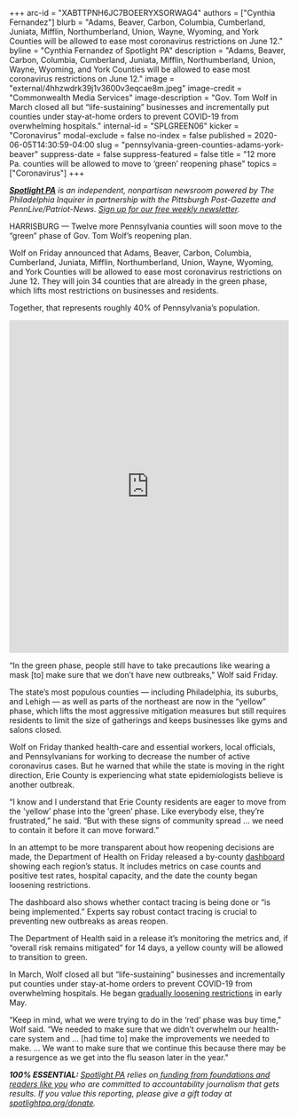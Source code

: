 +++
arc-id = "XABTTPNH6JC7BOEERYXSORWAG4"
authors = ["Cynthia Fernandez"]
blurb = "Adams, Beaver, Carbon, Columbia, Cumberland, Juniata, Mifflin, Northumberland, Union, Wayne, Wyoming, and York Counties will be allowed to ease most coronavirus restrictions on June 12."
byline = "Cynthia Fernandez of Spotlight PA"
description = "Adams, Beaver, Carbon, Columbia, Cumberland, Juniata, Mifflin, Northumberland, Union, Wayne, Wyoming, and York Counties will be allowed to ease most coronavirus restrictions on June 12."
image = "external/4hhzwdrk39j1v3600v3eqcae8m.jpeg"
image-credit = "Commonwealth Media Services"
image-description = "Gov. Tom Wolf in March closed all but “life-sustaining” businesses and incrementally put counties under stay-at-home orders to prevent COVID-19 from overwhelming hospitals."
internal-id = "SPLGREEN06"
kicker = "Coronavirus"
modal-exclude = false
no-index = false
published = 2020-06-05T14:30:59-04:00
slug = "pennsylvania-green-counties-adams-york-beaver"
suppress-date = false
suppress-featured = false
title = "12 more Pa. counties will be allowed to move to ‘green’ reopening phase"
topics = ["Coronavirus"]
+++

<a href="https://www.spotlightpa.org/"><i><b>Spotlight PA</b></i></a><i> is an independent, nonpartisan newsroom powered by The Philadelphia Inquirer in partnership with the Pittsburgh Post-Gazette and PennLive/Patriot-News. </i><a href="https://www.spotlightpa.org/newsletters"><i>Sign up for our free weekly newsletter</i></a><i>.</i>

HARRISBURG — Twelve more Pennsylvania counties will soon move to the “green” phase of Gov. Tom Wolf’s reopening plan.

Wolf on Friday announced that Adams, Beaver, Carbon, Columbia, Cumberland, Juniata, Mifflin, Northumberland, Union, Wayne, Wyoming, and York Counties will be allowed to ease most coronavirus restrictions on June 12. They will join 34 counties that are already in the green phase, which lifts most restrictions on businesses and residents.

Together, that represents roughly 40% of Pennsylvania’s population.

<iframe title="Pa. counties in the green and yellow phases" aria-label="Map" id="datawrapper-chart-Tt3Br" src="https://datawrapper.dwcdn.net/Tt3Br/1/" scrolling="no" frameborder="0" style="width: 0; min-width: 100% !important; border: none;" height="600"></iframe><script type="text/javascript">!function(){"use strict";window.addEventListener("message",(function(a){if(void 0!==a.data["datawrapper-height"])for(var e in a.data["datawrapper-height"]){var t=document.getElementById("datawrapper-chart-"+e)||document.querySelector("iframe[src*='"+e+"']");t&&(t.style.height=a.data["datawrapper-height"][e]+"px")}}))}();
</script>

“In the green phase, people still have to take precautions like wearing a mask [to] make sure that we don’t have new outbreaks," Wolf said Friday.

The state’s most populous counties — including Philadelphia, its suburbs, and Lehigh — as well as parts of the northeast are now in the “yellow” phase, which lifts the most aggressive mitigation measures but still requires residents to limit the size of gatherings and keeps businesses like gyms and salons closed.

Wolf on Friday thanked health-care and essential workers, local officials, and Pennsylvanians for working to decrease the number of active coronavirus cases. But he warned that while the state is moving in the right direction, Erie County is experiencing what state epidemiologists believe is another outbreak. 

“I know and I understand that Erie County residents are eager to move from the 'yellow’ phase into the 'green’ phase. Like everybody else, they’re frustrated,” he said. “But with these signs of community spread ... we need to contain it before it can move forward.”

<script src="https://www.spotlightpa.org/embed.js" async></script><div data-spl-embed-version="1" data-spl-src="https://www.spotlightpa.org/embeds/newsletter/"></div>

In an attempt to be more transparent about how reopening decisions are made, the Department of Health on Friday released a by-county <a href="https://web.archive.org/20200605215105/https://www.health.pa.gov/topics/disease/coronavirus/Pages/County-Dashboard.aspx">dashboard</a> showing each region’s status. It includes metrics on case counts and positive test rates, hospital capacity, and the date the county began loosening restrictions. 

The dashboard also shows whether contact tracing is being done or “is being implemented.” Experts say robust contact tracing is crucial to preventing new outbreaks as areas reopen. 

The Department of Health said in a release it’s monitoring the metrics and, if “overall risk remains mitigated” for 14 days, a yellow county will be allowed to transition to green. 

In March, Wolf closed all but “life-sustaining” businesses and incrementally put counties under stay-at-home orders to prevent COVID-19 from overwhelming hospitals. He began <a href="https://www.spotlightpa.org/news/2020/05/pennsylvania-counties-reopen-full-list-may-8/" target=_blank>gradually loosening restrictions</a> in early May. 

“Keep in mind, what we were trying to do in the ‘red’ phase was buy time," Wolf said. “We needed to make sure that we didn’t overwhelm our health-care system and ... [had time to] make the improvements we needed to make. ... We want to make sure that we continue this because there may be a resurgence as we get into the flu season later in the year."

<i><b>100% ESSENTIAL: </b></i><a href="https://www.spotlightpa.org/"><i>Spotlight PA</i></a><i> relies on</i><a href="https://www.spotlightpa.org/support"><i> funding from foundations and readers like you</i></a><i> who are committed to accountability journalism that gets results. If you value this reporting, please give a gift today at </i><a href="https://www.spotlightpa.org/donate"><i>spotlightpa.org/donate</i></a><i>.</i>
